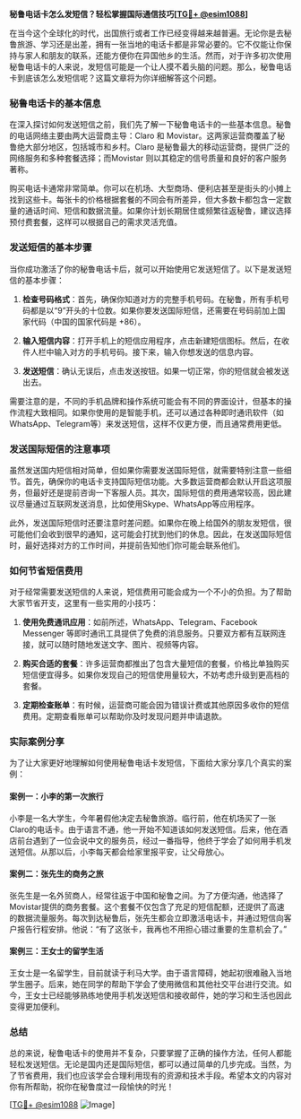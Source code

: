 **秘鲁电话卡怎么发短信？轻松掌握国际通信技巧[[TG💪+ @esim1088](https://t.me/s/esim1088)]**

在当今这个全球化的时代，出国旅行或者工作已经变得越来越普遍。无论你是去秘鲁旅游、学习还是出差，拥有一张当地的电话卡都是非常必要的。它不仅能让你保持与家人和朋友的联系，还能方便你在异国他乡的生活。然而，对于许多初次使用秘鲁电话卡的人来说，发短信可能是一个让人摸不着头脑的问题。那么，秘鲁电话卡到底该怎么发短信呢？这篇文章将为你详细解答这个问题。

### 秘鲁电话卡的基本信息

在深入探讨如何发送短信之前，我们先了解一下秘鲁电话卡的一些基本信息。秘鲁的电话网络主要由两大运营商主导：Claro 和 Movistar。这两家运营商覆盖了秘鲁绝大部分地区，包括城市和乡村。Claro 是秘鲁最大的移动运营商，提供广泛的网络服务和多种套餐选择；而Movistar 则以其稳定的信号质量和良好的客户服务著称。

购买电话卡通常非常简单。你可以在机场、大型商场、便利店甚至是街头的小摊上找到这些卡。每张卡的价格根据套餐的不同会有所差异，但大多数卡都包含一定数量的通话时间、短信和数据流量。如果你计划长期居住或频繁往返秘鲁，建议选择预付费套餐，这样可以根据自己的需求灵活充值。

### 发送短信的基本步骤

当你成功激活了你的秘鲁电话卡后，就可以开始使用它发送短信了。以下是发送短信的基本步骤：

1. **检查号码格式**：首先，确保你知道对方的完整手机号码。在秘鲁，所有手机号码都是以“9”开头的十位数。如果你要发送国际短信，还需要在号码前加上国家代码（中国的国家代码是 +86）。

2. **输入短信内容**：打开手机上的短信应用程序，点击新建短信图标。然后，在收件人栏中输入对方的手机号码。接下来，输入你想发送的信息内容。

3. **发送短信**：确认无误后，点击发送按钮。如果一切正常，你的短信就会被发送出去。

需要注意的是，不同的手机品牌和操作系统可能会有不同的界面设计，但基本的操作流程大致相同。如果你使用的是智能手机，还可以通过各种即时通讯软件（如WhatsApp、Telegram等）来发送短信，这样不仅更方便，而且通常费用更低。

### 发送国际短信的注意事项

虽然发送国内短信相对简单，但如果你需要发送国际短信，就需要特别注意一些细节。首先，确保你的电话卡支持国际短信功能。大多数运营商都会默认开启这项服务，但最好还是提前咨询一下客服人员。其次，国际短信的费用通常较高，因此建议尽量通过互联网发送消息，比如使用Skype、WhatsApp等应用程序。

此外，发送国际短信时还要注意时差问题。如果你在晚上给国外的朋友发短信，很可能他们会收到很早的通知，这可能会打扰到他们的休息。因此，在发送国际短信时，最好选择对方的工作时间，并提前告知他们你可能会联系他们。

### 如何节省短信费用

对于经常需要发送短信的人来说，短信费用可能会成为一个不小的负担。为了帮助大家节省开支，这里有一些实用的小技巧：

1. **使用免费通讯应用**：如前所述，WhatsApp、Telegram、Facebook Messenger 等即时通讯工具提供了免费的消息服务。只要双方都有互联网连接，就可以随时随地发送文字、图片、视频等内容。

2. **购买合适的套餐**：许多运营商都推出了包含大量短信的套餐，价格比单独购买短信便宜得多。如果你发现自己的短信使用量较大，不妨考虑升级到更高档的套餐。

3. **定期检查账单**：有时候，运营商可能会因为错误计费或其他原因多收你的短信费用。定期查看账单可以帮助你及时发现问题并申请退款。

### 实际案例分享

为了让大家更好地理解如何使用秘鲁电话卡发短信，下面给大家分享几个真实的案例：

#### 案例一：小李的第一次旅行

小李是一名大学生，今年暑假他决定去秘鲁旅游。临行前，他在机场买了一张Claro的电话卡。由于语言不通，他一开始不知道该如何发送短信。后来，他在酒店前台遇到了一位会说中文的服务员，经过一番指导，他终于学会了如何用手机发送短信。从那以后，小李每天都会给家里报平安，让父母放心。

#### 案例二：张先生的商务之旅

张先生是一名外贸商人，经常往返于中国和秘鲁之间。为了方便沟通，他选择了Movistar提供的商务套餐。这个套餐不仅包含了充足的短信配额，还提供了高速的数据流量服务。每次到达秘鲁后，张先生都会立即激活电话卡，并通过短信向客户报告行程安排。他说：“有了这张卡，我再也不用担心错过重要的生意机会了。”

#### 案例三：王女士的留学生活

王女士是一名留学生，目前就读于利马大学。由于语言障碍，她起初很难融入当地学生圈子。后来，她在同学的帮助下学会了使用微信和其他社交平台进行交流。如今，王女士已经能够熟练地使用手机发送短信和接收邮件，她的学习和生活也因此变得更加便利。

### 总结

总的来说，秘鲁电话卡的使用并不复杂，只要掌握了正确的操作方法，任何人都能轻松发送短信。无论是国内还是国际短信，都可以通过简单的几步完成。当然，为了节省费用，我们也应该学会合理利用现有的资源和技术手段。希望本文的内容对你有所帮助，祝你在秘鲁度过一段愉快的时光！

[[TG💪+ @esim1088](https://t.me/s/esim1088) ![Image](https://i.postimg.cc/4NQfJmqS/Snipaste-2025-05-13-00-14-12.png)]